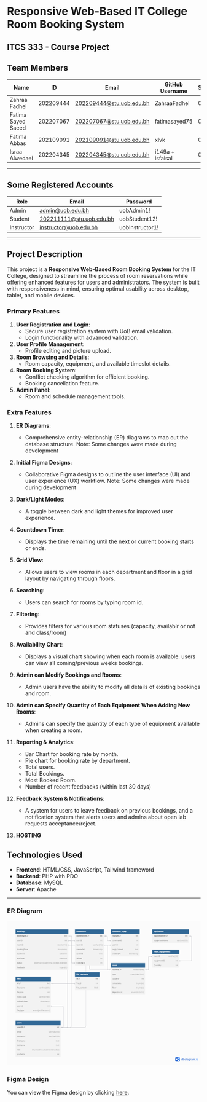 
# Responsive Web-Based IT College Room Booking System

**ITCS 333 - Course Project**
--- 

## Team Members

| Name               | ID        | Email                       | GitHub Username  | Section |
|--------------------|-----------|-----------------------------|------------------|---------|
| Zahraa Fadhel      | 202209444 | 202209444@stu.uob.edu.bh    | ZahraaFadhel     | 08      |
| Fatima Sayed Saeed | 202207067 | 202207067@stu.uob.edu.bh    | fatimasayed75    | 08      |
| Fatima Abbas       | 202109091 | 202109091@stu.uob.edu.bh    | xlvk             | 08      |
| Israa Alwedaei     | 202204345 | 202204345@stu.uob.edu.bh    | i149a + isfaisal | 08      |

---

## Some Registered Accounts

| Role       | Email                        | Password        |
|------------|------------------------------|-----------------|
| Admin      | admin@uob.edu.bh             | uobAdmin1!      |
| Student    | 202211111@stu.uob.edu.bh     | uobStudent12!    |
| Instructor | instructor@uob.edu.bh        | uobInstructor1! |

---

## Project Description

This project is a **Responsive Web-Based Room Booking System** for the IT College, designed to streamline the process of room reservations while offering enhanced features for users and administrators. The system is built with responsiveness in mind, ensuring optimal usability across desktop, tablet, and mobile devices. 

### Primary Features
1. **User Registration and Login**:
   - Secure user registration system with UoB email validation.
   - Login functionality with advanced validation.
2. **User Profile Management**:
   - Profile editing and picture upload.
3. **Room Browsing and Details**:
   - Room capacity, equipment, and available timeslot details.
4. **Room Booking System**:
   - Conflict checking algorithm for efficient booking.
   - Booking cancellation feature.
5. **Admin Panel**:
   - Room and schedule management tools.

### Extra Features
1. **ER Diagrams**:
   - Comprehensive entity-relationship (ER) diagrams to map out the database structure. Note: Some changes were made during development

2. **Initial Figma Designs**:
   - Collaborative Figma designs to outline the user interface (UI) and user experience (UX) workflow. Note: Some changes were made during development

3. **Dark/Light Modes**:
   - A toggle between dark and light themes for improved user experience.

4. **Countdown Timer**:
   - Displays the time remaining until the next or current booking starts or ends. 

5. **Grid View**:
   - Allows users to view rooms in each department and floor in a grid layout by navigating through floors.

6. **Searching**:
   - Users can search for rooms by typing room id.

7. **Filtering**:
   - Provides filters for various room statuses (capacity, availablr or not and class/room)

8. **Availability Chart**:
   - Displays a visual chart showing when each room is available. users can view all coming/previous weeks bookings.

9. **Admin can Modify Bookings and Rooms**:
   - Admin users have the ability to modify all details of existing bookings and room.

10. **Admin can Specify Quantity of Each Equipment When Adding New Rooms**:
    - Admins can specify the quantity of each type of equipment available when creating a room.

11. **Reporting & Analytics**:
    - Bar Chart for booking rate by month.
    - Pie chart for booking rate by department.
    - Total users.
    - Total Bookings.
    - Most Booked Room.
    - Number of recent feedbacks (within last 30 days)

12. **Feedback System & Notifications**:
    - A system for users to leave feedback on previous bookings, and a notification system that alerts users and admins about open lab requests acceptance/reject.

13. **HOSTING**    

## Technologies Used
- **Frontend**: HTML/CSS, JavaScript, Tailwind frameword
- **Backend**: PHP with PDO
- **Database**: MySQL
- **Server**: Apache

---

### ER Diagram
![Entity-Relationship Diagram](ER%20Diagram.png)

### Figma Design
You can view the Figma design by clicking [here](https://www.figma.com/design/MxjEILRfscAnaoSXMmocR8/Scheddo---Bookings-%26-Reservations-UI%2FUX---Freebie-(Community)?node-id=7-15&t=2L8gEGd4wNa6sKiI-1).
